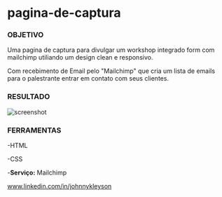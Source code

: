 # pagina-de-captura

### **OBJETIVO**
Uma pagina de captura para divulgar um workshop integrado form com mailchimp utiliando um design clean e responsivo.

Com recebimento de Email pelo "Mailchimp" que cria um lista de emails para o palestrante entrar em contato com seus clientes.

### **RESULTADO**
![screenshot](https://user-images.githubusercontent.com/72710750/97117292-6ef5fe80-16e1-11eb-8f22-092d21c0b4eb.png)

### **FERRAMENTAS**
-HTML

-CSS

-**Serviço:** Mailchimp

www.linkedin.com/in/johnnykleyson
